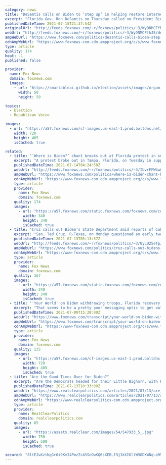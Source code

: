 ```yaml
---
category: news
title: "DeSantis calls on Biden to ‘step up’ in helping restore internet to Cuba"
excerpt: "Florida Gov. Ron DeSantis on Thursday called on President Biden needs to help restore internet to Cuba after it was shut down by authorities in an effort to clamp down on the spread of information amid protests that broke out on the island nation."
publishedDateTime: 2021-07-15T21:37:54Z
originalUrl: "http://feeds.foxnews.com/~r/foxnews/politics/~3/WyDNMCFfhJ8/desantis-calls-biden-step-up-helping-restore-internet-cuba"
webUrl: "http://feeds.foxnews.com/~r/foxnews/politics/~3/WyDNMCFfhJ8/desantis-calls-biden-step-up-helping-restore-internet-cuba"
ampWebUrl: "https://www.foxnews.com/politics/desantis-calls-biden-step-up-helping-restore-internet-cuba.amp"
cdnAmpWebUrl: "https://www-foxnews-com.cdn.ampproject.org/c/s/www.foxnews.com/politics/desantis-calls-biden-step-up-helping-restore-internet-cuba.amp"
type: article
quality: 174
heat: -1
published: false

provider:
  name: Fox News
  domain: foxnews.com
  images:
    - url: "https://smartableai.github.io/election/assets/images/organizations/foxnews.com-50x50.jpg"
      width: 50
      height: 50

topics:
  - Election
  - Republican Voice

images:
  - url: "https://a57.foxnews.com/cf-images.us-east-1.prod.boltdns.net/v1/static/694940094001/18a6cae7-fb38-4b57-a91b-614f000b8fd0/350b211e-b183-4ce9-a64f-3c54b3608a00/1280x720/match/720/405/image.jpg?ve=1&tl=1"
    width: 720
    height: 405
    isCached: true

related:
  - title: "‘Where is Biden?’ chant breaks out at Florida protest in support of Cuba"
    excerpt: "A protest broke out in Tampa, Florida, on Tuesday in support of the anti-government protesters in Cuba and participants appealed to the Biden administration to take a firmer stance on the crackdown in Havana."
    publishedDateTime: 2021-07-14T04:24:58Z
    webUrl: "http://feeds.foxnews.com/~r/foxnews/politics/~3/IbvrFFW4wC0/where-is-biden-chant-breaks-out-at-florida-protest-in-support-of-cuba"
    ampWebUrl: "https://www.foxnews.com/politics/where-is-biden-chant-breaks-out-at-florida-protest-in-support-of-cuba.amp"
    cdnAmpWebUrl: "https://www-foxnews-com.cdn.ampproject.org/c/s/www.foxnews.com/politics/where-is-biden-chant-breaks-out-at-florida-protest-in-support-of-cuba.amp"
    type: article
    provider:
      name: Fox News
      domain: foxnews.com
    quality: 174
    images:
      - url: "https://a57.foxnews.com/static.foxnews.com/foxnews.com/content/uploads/2018/09/340/340/demarche.jpg?ve=1&tl=1"
        width: 340
        height: 340
        isCached: true
  - title: "Cruz calls out Biden's State Department amid reports of Cuba’s crackdown on protesters"
    excerpt: "Sen. Ted Cruz, R-Texas, on Monday questioned an early tweet from the U.S. State Department that seemed to assure Americans that the right to peaceful assembly is observed in Cuba amid new reports of a punishing crackdown by the government and an emerging “list of missing persons.”"
    publishedDateTime: 2021-07-13T05:13:57Z
    webUrl: "http://feeds.foxnews.com/~r/foxnews/politics/~3/UyLU25eTpJA/cruz-calls-out-bidens-state-department-amid-reports-of-cubas-crackdown-on-protesters"
    ampWebUrl: "https://www.foxnews.com/politics/cruz-calls-out-bidens-state-department-amid-reports-of-cubas-crackdown-on-protesters.amp"
    cdnAmpWebUrl: "https://www-foxnews-com.cdn.ampproject.org/c/s/www.foxnews.com/politics/cruz-calls-out-bidens-state-department-amid-reports-of-cubas-crackdown-on-protesters.amp"
    type: article
    provider:
      name: Fox News
      domain: foxnews.com
    quality: 167
    images:
      - url: "https://a57.foxnews.com/static.foxnews.com/foxnews.com/content/uploads/2018/09/340/340/demarche.jpg?ve=1&tl=1"
        width: 340
        height: 340
        isCached: true
  - title: "'Your World' on Biden withdrawing troops, Florida recovery efforts"
    excerpt: "That seems to be a pretty poor messaging optic to get out of there, but, overall, to leave and withdraw the troops, it's the old cliche of just ripping off the Band-Aid. It has to be done. There's a lot of forces behind this that are slow-rolling it and that benefit monetarily and economically and geopolitically from us being there."
    publishedDateTime: 2021-07-09T15:28:00Z
    webUrl: "https://www.foxnews.com/transcript/your-world-on-biden-withdrawing-troops-florida-recovery-efforts"
    ampWebUrl: "https://www.foxnews.com/transcript/your-world-on-biden-withdrawing-troops-florida-recovery-efforts.amp"
    cdnAmpWebUrl: "https://www-foxnews-com.cdn.ampproject.org/c/s/www.foxnews.com/transcript/your-world-on-biden-withdrawing-troops-florida-recovery-efforts.amp"
    type: article
    provider:
      name: Fox News
      domain: foxnews.com
    quality: 135
    images:
      - url: "https://a57.foxnews.com/cf-images.us-east-1.prod.boltdns.net/v1/static/694940094001/36252476-19c9-4a59-a6d4-df7224b15714/53c54f86-6bf4-4bc5-a5bd-04fada55dcfd/1280x720/match/720/405/image.jpg?ve=1&tl=1"
        width: 720
        height: 405
        isCached: true
  - title: "Are the Good Times Over for Biden?"
    excerpt: "Are the Democrats headed for their Little Bighorn, with President Joe Biden as Col. Custer? The wish, you suggest, is father to the thought. Yet, consider."
    publishedDateTime: 2021-07-13T10:33:00Z
    webUrl: "https://www.realclearpolitics.com/articles/2021/07/13/are_the_good_times_over_for_biden_146067.html"
    ampWebUrl: "https://www.realclearpolitics.com/articles/2021/07/13/are_the_good_times_over_for_biden_146067.amp.html"
    cdnAmpWebUrl: "https://www-realclearpolitics-com.cdn.ampproject.org/c/s/www.realclearpolitics.com/articles/2021/07/13/are_the_good_times_over_for_biden_146067.amp.html"
    type: article
    provider:
      name: RealClearPolitics
      domain: realclearpolitics.com
    quality: 85
    images:
      - url: "https://assets.realclear.com/images/54/547933_5_.jpg"
        width: 750
        height: 500
        isCached: true

secured: "8ltEJwXztbgGr6i9KvI4PozZc4SScOwKQ6sXEBLf3j1kXIKltW9GDXWNqLo958UAPYq3TN1d0SWrPlZFg2LAdl2Cfc7+YGLN0z91RIVKbGNIjNx2GU4+tMUoQXRhk2I7QglfxdzKAo3eQcuEkXdyuCox7+k9dGziw1Sl+aZfSuHvmDl2/X2keQXS/b3mJPBhcVYhxPR94HvvnJH1BLNqxJxLdALXW0jYgBRJyQJRhLZc4wVLPhjTWx4kV/qg65X45C6lOEbEU5lZZwRM+w3n6hU2vBarWlAyTdPeO4c+aP3QVhODpxVl3Ne1BX2JMPWzzKAR7SrJJlRuieDdRHFYfYH79z/z/Fe2DbnL2xyp9UE=;9+jNTX+2yWFx1kGMspxgGw=="
---
```


